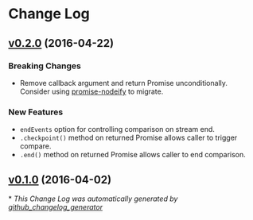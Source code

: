 # Change Log

## [v0.2.0](https://github.com/kevinoid/stream-compare/tree/v0.2.0) (2016-04-22)

### Breaking Changes

- Remove callback argument and return Promise unconditionally.  Consider using
  [promise-nodeify](https://github.com/kevinoid/promise-nodeify) to migrate.

### New Features

- `endEvents` option for controlling comparison on stream end.
- `.checkpoint()` method on returned Promise allows caller to trigger compare.
- `.end()` method on returned Promise allows caller to end comparison.


## [v0.1.0](https://github.com/kevinoid/stream-compare/tree/v0.1.0) (2016-04-02)


\* *This Change Log was automatically generated by [github_changelog_generator](https://github.com/skywinder/Github-Changelog-Generator)*
